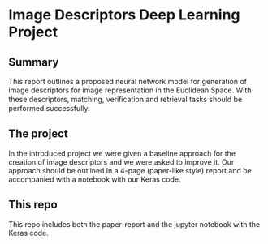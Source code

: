 # Image Descriptors Deep Learning Project

## Summary

This report outlines a proposed neural network model for generation of image descriptors for image representation in the Euclidean Space. With these descriptors, matching, veriﬁcation and retrieval tasks should be performed successfully.

## The project

In the introduced project we were given a baseline approach for the creation of image descriptors and we were asked to improve it. Our approach should be outlined in a 4-page (paper-like style) report and be accompanied with a notebook with our Keras code.

## This repo

This repo includes both the paper-report and the jupyter notebook with the Keras code.

